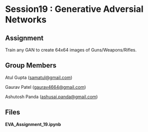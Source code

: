 # Session19 : Generative Adversial Networks

## Assignment

Train any GAN to create 64x64 images of Guns/Weapons/Rifles.  

## Group Members

Atul Gupta (samatul@gmail.com)

Gaurav Patel (gaurav4664@gmail.com)

Ashutosh Panda (ashusai.panda@gmail.com)


## Files

**EVA_Assignment_19.ipynb**

